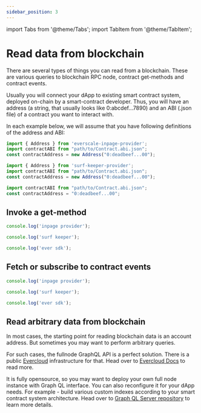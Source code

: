 ```yaml
---
sidebar_position: 3
---
```


import Tabs from '@theme/Tabs';
import TabItem from '@theme/TabItem';

# Read data from blockchain

There are several types of things you can read from a blockchain. These are various queries to blockchain RPC node, contract get-methods and contract events.

Usually you will connect your dApp to existing smart contract system, deployed on-chain by a smart-contract developer. Thus, you will have an address (a string, that usually looks like 0:abcdef…7890) and an ABI (.json file) of a contract you want to interact with.

In each example below, we will assume that you have following definitions of the address and ABI:

<Tabs>
  <TabItem value="inp-prov" label="everscale-inpage-provider">

  ```typescript
  import { Address } from 'everscale-inpage-provider';
  import contractABI from "path/to/Contract.abi.json";
  const contractAddress = new Address("0:deadbeef...00");
  ```
  </TabItem>

  <TabItem value="surf-keeper" label="surf-keeper-provider">

  ```typescript
  import { Address } from 'surf-keeper-provider';
  import contractABI from "path/to/Contract.abi.json";
  const contractAddress = new Address("0:deadbeef...00");
  ```
  </TabItem>

  <TabItem value="ever-sdk" label="ever-sdk-js">

  ```typescript
  import contractABI from "path/to/Contract.abi.json";
  const contractAddress = "0:deadbeef...00";
  ```
  </TabItem>
</Tabs>


## Invoke a get-method

<Tabs>
  <TabItem value="inp-prov" label="everscale-inpage-provider">

  ```typescript
  console.log('inpage provider');
  ```
  </TabItem>

  <TabItem value="surf-keeper" label="surf-keeper-provider">

  ```typescript
  console.log('surf keeper');
  ```
  </TabItem>

  <TabItem value="ever-sdk" label="ever-sdk-js">

  ```typescript
  console.log('ever sdk');
  ```
  </TabItem>
</Tabs>

## Fetch or subscribe to contract events

<Tabs>
  <TabItem value="inp-prov" label="everscale-inpage-provider">

  ```typescript
  console.log('inpage provider');
  ```
  </TabItem>

  <TabItem value="surf-keeper" label="surf-keeper-provider">

  ```typescript
  console.log('surf keeper');
  ```
  </TabItem>

  <TabItem value="ever-sdk" label="ever-sdk-js">

  ```typescript
  console.log('ever sdk');
  ```
  </TabItem>
</Tabs>


## Read arbitrary data from blockchain

In most cases, the starting point for reading blockchain data is an account address. But sometimes you may want to perform arbitrary queries.

For such cases, the fullnode GraphQL API is a perfect solution. There is a public [Evercloud](https://evercloud.dev/) infrastructure for that. Head over to [Evercloud Docs](https://docs.evercloud.dev/) to read more.

It is fully opensource, so you may want to deploy your own full node instance with Graph QL interface. You can also reconfigure it for your dApp needs. For example - build various custom indexes according to your smart contract system architecture. Head over to [Graph QL Server repository](https://github.com/tonlabs/ton-q-server) to learn more details.
